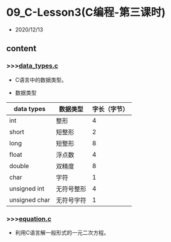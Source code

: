 # 09_C-Lesson3(C编程-第三课时)

- 2020/12/13

## content

### >>>[data_types.c](src/data_types.c)

- C语言中的数据类型。

- 数据类型

|data types     |数据类型   |字长（字节） |
|---            |---        |---        |
|int            |整形       |4          |
|short          |短整形     |2          |
|long           |短整形     |8          |
|float          |浮点数     |4          |
|double         |双精度     |8          |
|char           |字符       |1          |
|unsigned int   |无符号整形 |4          |
|unsigned char  |无符号字符 |1          |

### >>>[equation.c](src/equation.c)

- 利用C语言解一般形式的一元二次方程。
